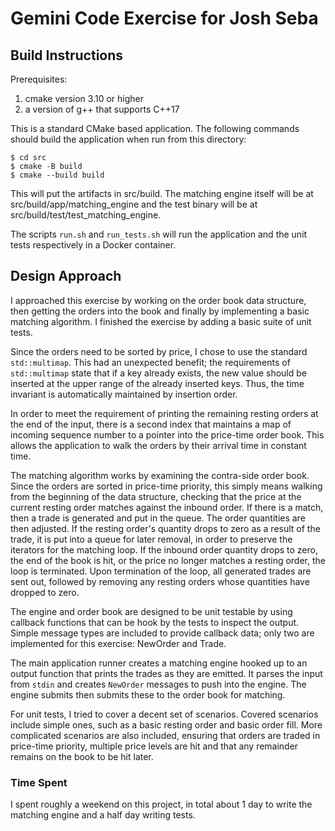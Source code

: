 # Gemini Code Exercise for Josh Seba

## Build Instructions

Prerequisites:
  1. cmake version 3.10 or higher
  2. a version of g++ that supports C++17

This is a standard CMake based application. The following commands should build the application when run from this directory:
```
$ cd src
$ cmake -B build
$ cmake --build build
```

This will put the artifacts in src/build. The matching engine itself will be at src/build/app/matching_engine and the test
binary will be at src/build/test/test_matching_engine.

The scripts `run.sh` and `run_tests.sh` will run the application and the unit tests respectively in a Docker container.

## Design Approach

I approached this exercise by working on the order book data structure, then getting the orders into the book and finally by implementing
a basic matching algorithm. I finished the exercise by adding a basic suite of unit tests.

Since the orders need to be sorted by price, I chose to use the standard `std::multimap`. This had an unexpected benefit; the requirements
of `std::multimap` state that if a key already exists, the new value should be inserted at the upper range of the already inserted keys.
Thus, the time invariant is automatically maintained by insertion order.

In order to meet the requirement of printing the remaining resting orders at the end of the input, there is a second index that maintains
a map of incoming sequence number to a pointer into the price-time order book. This allows the application to walk the orders by their
arrival time in constant time.

The matching algorithm works by examining the contra-side order book. Since the orders are sorted in price-time priority, this simply means
walking from the beginning of the data structure, checking that the price at the current resting order matches against the inbound order. If
there is a match, then a trade is generated and put in the queue. The order quantities are then adjusted. If the resting order's quantity
drops to zero as a result of the trade, it is put into a queue for later removal, in order to preserve the iterators for the matching loop.
If the inbound order quantity drops to zero, the end of the book is hit, or the price no longer matches a resting order, the loop is
terminated. Upon termination of the loop, all generated trades are sent out, followed by removing any resting orders whose quantities have
dropped to zero.

The engine and order book are designed to be unit testable by using callback functions that can be hook by the tests to inspect the output.
Simple message types are included to provide callback data; only two are implemented for this exercise: NewOrder and Trade.

The main application runner creates a matching engine hooked up to an output function that prints the trades as they are emitted. It parses
the input from `stdin` and creates `NewOrder` messages to push into the engine. The engine submits then submits these to the order book for
matching.

For unit tests, I tried to cover a decent set of scenarios. Covered scenarios include simple ones, such as a basic resting order and basic
order fill. More complicated scenarios are also included, ensuring that orders are traded in price-time priority, multiple price levels are
hit and that any remainder remains on the book to be hit later.

### Time Spent

I spent roughly a weekend on this project, in total about 1 day to write the matching engine and a half day writing tests.

